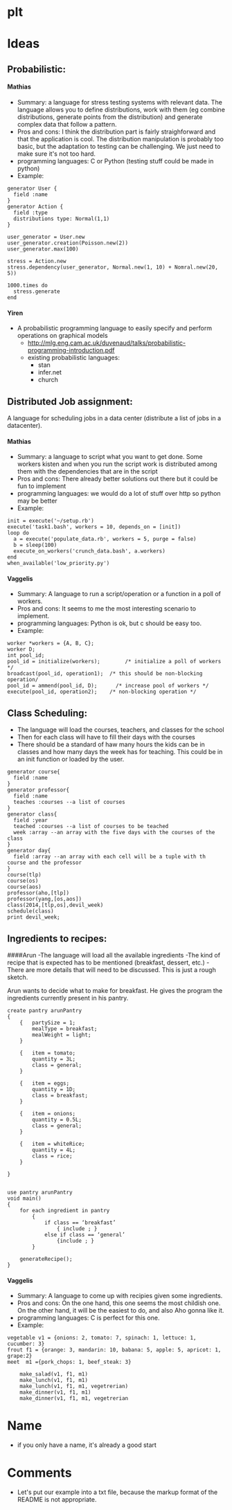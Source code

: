plt
===

Ideas
=====

Probabilistic:
--------------
#### Mathias
- Summary: a language for stress testing systems with relevant data. The
  language allows you to define distributions, work with them (eg combine
  distributions, generate points from the distribution) and generate complex
  data that follow a pattern.
- Pros and cons: I think the distribution part is fairly straighforward and that
  the application is cool. The distribution manipulation is probably too basic,
  but the adaptation to testing can be challenging. We just need to make sure
  it's not too hard.
- programming languages: C or Python (testing stuff could be made in python)
- Example:
```
generator User {
  field :name
}
generator Action {
  field :type
  distributions type: Normal(1,1)
}

user_generator = User.new
user_generator.creation(Poisson.new(2))
user_generator.max(100)

stress = Action.new
stress.dependency(user_generator, Normal.new(1, 10) + Nomral.new(20, 5))

1000.times do
  stress.generate
end
```

#### Yiren
- A probabilistic programming language to easily specify and perform operations on graphical models 
  - http://mlg.eng.cam.ac.uk/duvenaud/talks/probabilistic-programming-introduction.pdf
  - existing probabilistic languages:
    - stan
    - infer.net
    - church

Distributed Job assignment:
---------------------------
A language for scheduling jobs in a data center (distribute a list of jobs in a datacenter).
#### Mathias
- Summary: a language to script what you want to get done. Some workers kisten
  and when you run the script work is distributed among them with the
  dependencies that are in the script
- Pros and cons: There already better solutions out there but it could be fun to
  implement
- programming languages: we would do a lot of stuff over http so python may be
  better
- Example:
```
init = execute('~/setup.rb')
execute('task1.bash', workers = 10, depends_on = [init])
loop do
  a = execute('populate_data.rb', workers = 5, purge = false)
  b = sleep(100)
  execute_on_workers('crunch_data.bash', a.workers)
end
when_available('low_priority.py')
```

#### Vaggelis 
- Summary: A language to run a script/operation or a function in a poll of workers.
- Pros and cons: It seems to me the most interesting scenario to implement.
- programming languages: Python is ok, but c should be easy too.
- Example:
```
worker *workers = {A, B, C};    
worker D;    
int pool_id;    
pool_id = initialize(workers);        /* initialize a poll of workers */    
broadcast(pool_id, operation1);  /* this should be non-blocking operation/    
pool_id = ammend(pool_id, D);      /* increase pool of workers */    
execute(pool_id, operation2);    /* non-blocking operation */ 
```


Class Scheduling:
-----------------
- The language will load the courses, teachers, and classes for the school
- Then for each class will have to fill their days with the courses
- There should be a standard of haw many hours the kids can be in classes
  and how many days the week has for teaching. This could be in an init 
  function or loaded by the user.
```
generator course{
  field :name
}
generator professor{
  field :name
  teaches :courses --a list of courses
}
generator class{
  field :year
  teached :courses --a list of courses to be teached
  week :array --an array with the five days with the courses of the class
}
generator day{
  field :array --an array with each cell will be a tuple with th course and the professor
}
course(tlp)
course(os)
course(aos)
professor(aho,[tlp])
professor(yang,[os,aos])
class(2014,[tlp,os],devil_week)
schedule(class)
print devil_week;
```

Ingredients to recipes:
-----------------------
####Arun
-The language will load all the available ingredients
-The kind of recipe that is expected has to be mentioned (breakfast, dessert, etc.)
-There are more details that will need to be discussed. This is just a rough sketch.

Arun wants to decide what to make for breakfast. He gives the program the ingredients currently present in his pantry. 

```
create pantry arunPantry
{
	{	partySize = 1;
		mealType = breakfast;
		mealWeight = light;
	}

	{	item = tomato;
		quantity = 3L;
		class = general;
	}

	{	item = eggs;
		quantity = 1D;
		class = breakfast;
	}

	{	item = onions;
		quantity = 0.5L;
		class = general;
	}

	{	item = whiteRice;
		quantity = 4L;
		class = rice;
	}

}


use pantry arunPantry
void main()
{
	for each ingredient in pantry
		{
			if class == ‘breakfast’ 
				{ include ; }
			else if class == ‘general’
				{include ; }
		}

	generateRecipe();
}
```			

#### Vaggelis 
- Summary: A language to come up with recipies given some ingredients.
- Pros and cons: On the one hand, this one seems the most childish one. 
On the other hand, it  will be the easiest to do, and also Aho gonna like it.
- programming languages: C is perfect for this one.
- Example:
```
vegetable v1 = {onions: 2, tomato: 7, spinach: 1, lettuce: 1, cucumber: 3}    
frout f1 = {orange: 3, mandarin: 10, babana: 5, apple: 5, apricot: 1, grape:2}    
meet  m1 ={pork_chops: 1, beef_steak: 3}    
    
    make_salad(v1, f1, m1)    
    make_lunch(v1, f1, m1)    
    make_lunch(v1, f1, m1, vegetrerian)    
    make_dinner(v1, f1, m1)    
    make_dinner(v1, f1, m1, vegetrerian
```



Name
====
- if you only have a name, it's already a good start


Comments
========
- Let's put our example into a txt file, because the markup format of the README is not appropriate.

